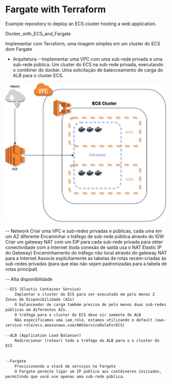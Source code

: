 # Fargate with Terraform

Example repository to deploy an ECS cluster hosting a web application.

Docker_with_ECS_and_Fargate



Implementar com Terraform, uma imagem simples em um cluster do ECS dom Fargate

- Arquitetura
--Implementar uma VPC com uma sub-rede privada e uma sub-rede pública. Um cluster do ECS na sub-rede privada, executando o contêiner do docker. Uma solicitação de balanceamento de carga do ALB para o cluster ECS.

![diagram](diagram_Arquitetura.png)

-- Network
        Criar uma VPC e sub-redes privadas e públicas, cada uma em um AZ diferente
        Encaminhar o tráfego de sub-rede pública através do IGW
        Criar um gateway NAT com um EIP para cada sub-rede privada para obter conectividade com a Internet (toda conexão de saída usa o NAT Elastic IP do Gateway)
        Encaminhamento do tráfego não local através do gateway NAT para a Internet
        Associe explicitamente as tabelas de rotas recém-criadas às sub-redes privadas (para que elas não sejam padronizadas para a tabela de rotas principal)


-- Alta disponibilidade 

    --ECS (Elastic Container Service)
        Implantar o cluster do ECS para ser executado em pelo menos 2 Zonas de Disponibilidade (AZs)
        O balanceador de carga também precisa de pelo menos duas sub-redes públicas em diferentes AZs.
        O tráfego para o cluster do ECS deve vir somente do ALB
        Não especificamos uma iam_role, estamos utilizando o default (aws-service-role/ecs.amazonaws.com/AWSServiceRoleForECS)

    --ALB (Application Load Balancer)
        Redirecionar (rotear) todo o tráfego do ALB para o o cluster do ECS


    --Fargate
        Provisionando a stack de serviços no Fargate
        O Fargate permite ligar um IP público aos contêineres iniciados, permitindo que você use apenas uma sub-rede pública.


